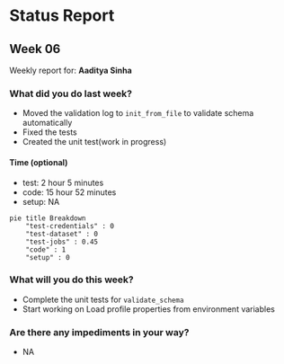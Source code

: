 # Status Report

## Week 06

Weekly report for: **Aaditya Sinha**

### What did you do last week?
- Moved the validation log to `init_from_file` to validate schema automatically
- Fixed the tests
- Created the unit test(work in progress)

#### Time (optional)
- test: 2 hour 5 minutes
- code: 15 hour 52 minutes
- setup: NA

```mermaid
pie title Breakdown
    "test-credentials" : 0
    "test-dataset" : 0
    "test-jobs" : 0.45
    "code" : 1
    "setup" : 0
```

### What will you do this week?
- Complete the unit tests for `validate_schema`
- Start working on Load profile properties from environment variables

### Are there any impediments in your way?
- NA